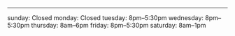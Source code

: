 ---

sunday: Closed
monday: Closed
tuesday: 8pm–5:30pm
wednesday: 8pm–5:30pm
thursday: 8am–6pm
friday: 8pm–5:30pm
saturday: 8am–1pm
